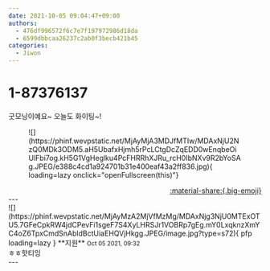 ```yaml
---
date: 2021-10-05 09:04:47+09:00
authors:
  - 476df996572f6c7e7f197972986d18da
  - 6599dbbcaa26237c2ab0f3becb421b45
categories:
  - Jiwon
---
```


# 1-87376137

<div class="post-container" markdown="1">
<div class="content-container md-sidebar__scrollwrap" markdown="1">

굿모닝이예요~ 오늘도 화이팅~!
<figure markdown="1">
![](https://phinf.wevpstatic.net/MjAyMjA3MDJfMTIw/MDAxNjU2NzQ0MDk3ODM5.aH5UbafxHjmh5rPcLCtgDcZqEDD0wEnqbeOiUlFbi7og.kH5G1VgHeglku4PcFHRRhXJRu_rcH0IbNXv9R2bYoSAg.JPEG/e388c4cd1a924701b31e400eaf43a2ff836.jpg){ loading=lazy onclick="openFullscreen(this)"}
</figure>


</div>
</div>

<div style="text-align: right;" markdown="1">
<a href="https://weverse.io/fromis9/fanpost/1-87376137" style="text-align: right;">:material-share:{.big-emoji}</a>
</div>
---

<div class="comments-container md-sidebar__scrollwrap" markdown="1">
<div class="comment" markdown="1">
<div class='id-container' markdown="1">
![](https://phinf.wevpstatic.net/MjAyMzA2MjVfMzMg/MDAxNjg3NjU0MTExOTU5.7GFeCpkRW4jdCPevFi1sgeF7S4XyLHRSJr1VOBRp7gEg.mY0LxqknzXmYC4oZ6TpxCmdSnAbldBctUiaEHQVjHkgg.JPEG/image.jpg?type=s72){ pfp loading=lazy }
**<span class="artist">지원</span>** <small>Oct 05 2021, 09:32</small><br>
</div>
<div class='comment-body' markdown="1">
ㅎㅎ핫티잉
</div>
</div>
</div>
---
